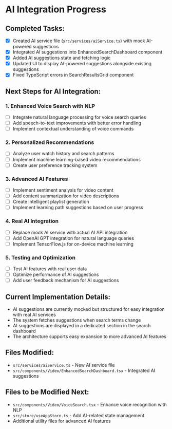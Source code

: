 # AI Integration Progress

## Completed Tasks:
- [x] Created AI service file (`src/services/aiService.ts`) with mock AI-powered suggestions
- [x] Integrated AI suggestions into EnhancedSearchDashboard component
- [x] Added AI suggestions state and fetching logic
- [x] Updated UI to display AI-powered suggestions alongside existing suggestions
- [x] Fixed TypeScript errors in SearchResultsGrid component

## Next Steps for AI Integration:

### 1. Enhanced Voice Search with NLP
- [ ] Integrate natural language processing for voice search queries
- [ ] Add speech-to-text improvements with better error handling
- [ ] Implement contextual understanding of voice commands

### 2. Personalized Recommendations
- [ ] Analyze user watch history and search patterns
- [ ] Implement machine learning-based video recommendations
- [ ] Create user preference tracking system

### 3. Advanced AI Features
- [ ] Implement sentiment analysis for video content
- [ ] Add content summarization for video descriptions
- [ ] Create intelligent playlist generation
- [ ] Implement learning path suggestions based on user progress

### 4. Real AI Integration
- [ ] Replace mock AI service with actual AI API integration
- [ ] Add OpenAI GPT integration for natural language queries
- [ ] Implement TensorFlow.js for on-device machine learning

### 5. Testing and Optimization
- [ ] Test AI features with real user data
- [ ] Optimize performance of AI suggestions
- [ ] Add user feedback mechanism for AI suggestions

## Current Implementation Details:
- AI suggestions are currently mocked but structured for easy integration with real AI services
- The system fetches suggestions when search terms change
- AI suggestions are displayed in a dedicated section in the search dashboard
- The architecture supports easy expansion to more advanced AI features

## Files Modified:
- `src/services/aiService.ts` - New AI service file
- `src/components/Video/EnhancedSearchDashboard.tsx` - Integrated AI suggestions

## Files to be Modified Next:
- `src/components/Video/VoiceSearch.tsx` - Enhance voice recognition with NLP
- `src/store/useAppStore.ts` - Add AI-related state management
- Additional utility files for advanced AI features
